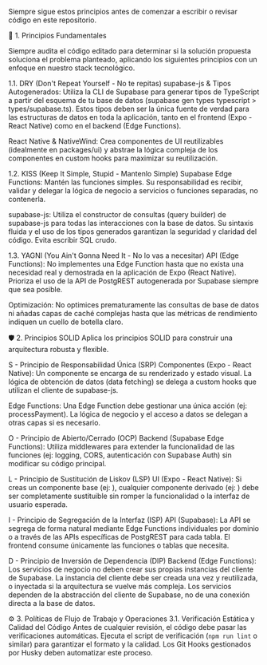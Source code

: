 Siempre sigue estos principios antes de comenzar a escribir o revisar código en este repositorio.

🧠 1. Principios Fundamentales

Siempre audita el código editado para determinar si la solución propuesta soluciona el problema planteado, aplicando los siguientes principios con un enfoque en nuestro stack tecnológico.

1.1. DRY (Don't Repeat Yourself - No te repitas)
supabase-js & Tipos Autogenerados: Utiliza la CLI de Supabase para generar tipos de TypeScript a partir del esquema de tu base de datos (supabase gen types typescript > types/supabase.ts). Estos tipos deben ser la única fuente de verdad para las estructuras de datos en toda la aplicación, tanto en el frontend (Expo - React Native) como en el backend (Edge Functions).

React Native & NativeWind: Crea componentes de UI reutilizables (idealmente en packages/ui) y abstrae la lógica compleja de los componentes en custom hooks para maximizar su reutilización.

1.2. KISS (Keep It Simple, Stupid - Mantenlo Simple)
Supabase Edge Functions: Mantén las funciones simples. Su responsabilidad es recibir, validar y delegar la lógica de negocio a servicios o funciones separadas, no contenerla.

supabase-js: Utiliza el constructor de consultas (query builder) de supabase-js para todas las interacciones con la base de datos. Su sintaxis fluida y el uso de los tipos generados garantizan la seguridad y claridad del código. Evita escribir SQL crudo.

1.3. YAGNI (You Ain't Gonna Need It - No lo vas a necesitar)
API (Edge Functions): No implementes una Edge Function hasta que no exista una necesidad real y demostrada en la aplicación de Expo (React Native). Prioriza el uso de la API de PostgREST autogenerada por Supabase siempre que sea posible.

Optimización: No optimices prematuramente las consultas de base de datos ni añadas capas de caché complejas hasta que las métricas de rendimiento indiquen un cuello de botella claro.

🛡️ 2. Principios SOLID
Aplica los principios SOLID para construir una arquitectura robusta y flexible.

S - Principio de Responsabilidad Única (SRP)
Componentes (Expo - React Native): Un componente se encarga de su renderizado y estado visual. La lógica de obtención de datos (data fetching) se delega a custom hooks que utilizan el cliente de supabase-js.

Edge Functions: Una Edge Function debe gestionar una única acción (ej: processPayment). La lógica de negocio y el acceso a datos se delegan a otras capas si es necesario.

O - Principio de Abierto/Cerrado (OCP)
Backend (Supabase Edge Functions): Utiliza middlewares para extender la funcionalidad de las funciones (ej: logging, CORS, autenticación con Supabase Auth) sin modificar su código principal.

L - Principio de Sustitución de Liskov (LSP)
UI (Expo - React Native): Si creas un componente base (ej: <BaseButton>), cualquier componente derivado (ej: <PrimaryButton>) debe ser completamente sustituible sin romper la funcionalidad o la interfaz de usuario esperada.

I - Principio de Segregación de la Interfaz (ISP)
API (Supabase): La API se segrega de forma natural mediante Edge Functions individuales por dominio o a través de las APIs específicas de PostgREST para cada tabla. El frontend consume únicamente las funciones o tablas que necesita.

D - Principio de Inversión de Dependencia (DIP)
Backend (Edge Functions): Los servicios de negocio no deben crear sus propias instancias del cliente de Supabase. La instancia del cliente debe ser creada una vez y reutilizada, o inyectada si la arquitectura se vuelve más compleja. Los servicios dependen de la abstracción del cliente de Supabase, no de una conexión directa a la base de datos.

⚙️ 3. Políticas de Flujo de Trabajo y Operaciones
3.1. Verificación Estática y Calidad del Código
Antes de cualquier revisión, el código debe pasar las verificaciones automáticas. Ejecuta el script de verificación (`npm run lint` o similar) para garantizar el formato y la calidad. Los Git Hooks gestionados por Husky deben automatizar este proceso.
